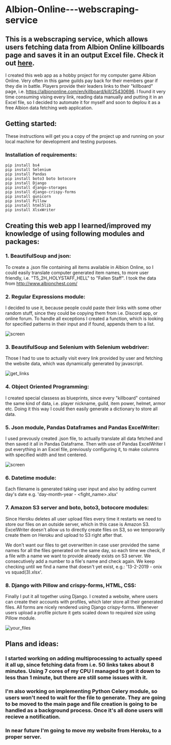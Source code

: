 # Albion-Online---webscraping-service
## This is a webscraping service, which allows users fetching data from Albion Online killboards page and saves it in an output Excel file. Check it out [here](http://albion-compensations-app.herokuapp.com/).

I created this web app as a hobby project for my computer game Albion Online.
Very often in this game guilds pay back for their members gear if they die in battle. Players provide their leaders links
to their "killboard" page, i.e. https://albiononline.com/en/killboard/kill/25430696.
I found it very time consuming vising every link, reading data manually and putting it in an Excel file,
so I decided to automate it for myself and soon to deplou it as a free Albion data fetching web application.

## Getting started:
These instructions will get you a copy of the project up and running on your local machine for development and testing purposes. 

### Installation of requirements:
```
pip install bs4
pip install Selenium
pip install Pandas
pip install boto3 boto botocore
pip install Django
pip install django-storages
pip install django-crispy-forms
pip install gunicorn
pip install Pillow
pip install html5lib
pip install XlsxWriter
```

## Creating this web app I learned/improved my knowledge of using following modules and packages:

### 1. BeautifulSoup and json:
To create a .json file containing all items available in Albion Online, so I could easily translate
computer generated item names, to more user friendly, i.e. "T5_2H_HOLYSTAFF_HELL" to "Fallen Staff". I took the data from
http://www.albionchest.com/

### 2. Regular Expressions module:
I decided to use it, because people could paste their links with some other random stuff, since they could be
copying them from i.e. Discord app, or online forum. To handle all exceptions I created a function,
which is looking for specified patterns in their input and if found, appends them to a list.

![screen](https://user-images.githubusercontent.com/22706780/52182193-eb082e80-27fa-11e9-9072-61fc06e96a91.jpg)

### 3. BeautifulSoup and Selenium with Selenium webdriver:
Those I had to use to actually visit every link provided by user and fetching the website data,
which was dynamically generated by javascript.

![get_links](https://user-images.githubusercontent.com/22706780/52182109-eabb6380-27f9-11e9-830d-39eae1884ef2.jpg)

### 4. Object Oriented Programming:
I created special classess as blueprints, since every "killboard" contained the same kind of data, i.e. player nickname, guild,
item power, helmet, armor etc. Doing it this way I could then easily generate a dictionary to store all data.

### 5. Json module, Pandas Dataframes and Pandas ExcelWriter:
I used prevously created .json file, to actually translate all data fetched and then saved it all in Pandas Dataframe. Then with use of Pandas ExcelWriter I put everything in an Excel file, previously configuring it, to make columns with specified width and
text centered.

![screen](https://user-images.githubusercontent.com/22706780/52182174-a5e3fc80-27fa-11e9-985d-03644988a164.jpg)

### 6. Datetime module:
Each filename is generated taking user input and also by adding current day's date e.g. 'day-month-year - <fight_name>.xlsx'

### 7. Amazon S3 server and boto, boto3, botocore modules:
Since Heroku deletes all user upload files every time it restarts we need to store our files on an outside server,
which in this case is Amazon S3. ExcelWriter doesn't allow us to directly create files on S3, so we temporarily create them on Heroku and upload to S3 right after that.

We don't want our files to get overwritten in case user provided the same names for all the files generated on the same day, so each time we check, if a file with a name we want to provide already exists on S3 server. We consecutively add a number to a file's name and check again. We keep checking until we find a name that doesn't yet exist, e.g.: '13-2-2019 - onix vs squad(3).xlsx'.

### 8. Django with Pillow and crispy-forms, HTML, CSS:
Finally I put it all together using Django. I created a website, where users can create their accounts with profiles, which later store all their generated files. All forms are nicely rendered using Django crispy-forms. Whenever users upload a profile picture it gets scaled down to required size using Pillow module.

![your_files](https://user-images.githubusercontent.com/22706780/52182123-235b3d00-27fa-11e9-888e-090c1dc978de.jpg)

## Plans and ideas:

### I started working on adding multiprocessing to actually speed it all up, since fetching data from i.e. 50 links takes about 8 minutes. Using 7 cores of my CPU I managed to get it down to less than 1 minute, but there are still some issues with it.

### I'm also working on implementing Python Celery module, so users won't need to wait for the file to generate. They are going to be moved to the main page and file creation is going to be handled as a background process. Once it's all done users will recieve a notification.

### In near future I'm going to move my website from Heroku, to a proper server.
